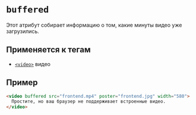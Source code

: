 # `buffered`

Этот атрибут собирает информацию о том, какие минуты видео уже загрузились.

## Применяется к тегам

- [`<video>`](../Tags/video.md) видео

## Пример

```html
<video buffered src="frontend.mp4" poster="frontend.jpg" width="580">
  Простите, но ваш браузер не поддерживает встроенные видео.
</video>
```
